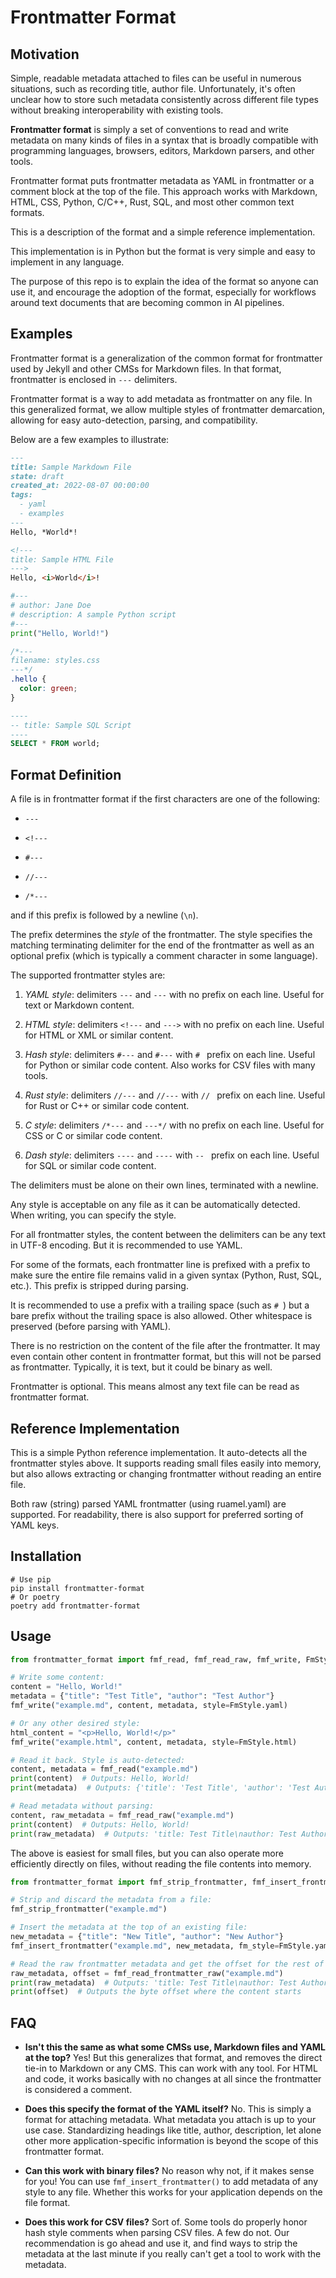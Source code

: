 # Frontmatter Format

## Motivation

Simple, readable metadata attached to files can be useful in numerous situations, such as
recording title, author file.
Unfortunately, it's often unclear how to store such metadata consistently across different
file types without breaking interoperability with existing tools.

**Frontmatter format** is simply a set of conventions to read and write metadata on many
kinds of files in a syntax that is broadly compatible with programming languages, browsers,
editors, Markdown parsers, and other tools.

Frontmatter format puts frontmatter metadata as YAML in frontmatter or a comment block at
the top of the file.
This approach works with Markdown, HTML, CSS, Python, C/C++, Rust, SQL, and most other
common text formats.

This is a description of the format and a simple reference implementation.

This implementation is in Python but the format is very simple and easy to implement in any
language.

The purpose of this repo is to explain the idea of the format so anyone can use it, and
encourage the adoption of the format, especially for workflows around text documents that are
becoming common in AI pipelines.

## Examples

Frontmatter format is a generalization of the common format for frontmatter used by Jekyll
and other CMSs for Markdown files.
In that format, frontmatter is enclosed in `---` delimiters.

Frontmatter format is a way to add metadata as frontmatter on any file.
In this generalized format, we allow multiple styles of frontmatter demarcation, allowing
for easy auto-detection, parsing, and compatibility.

Below are a few examples to illustrate:

```markdown
---
title: Sample Markdown File
state: draft
created_at: 2022-08-07 00:00:00
tags:
  - yaml
  - examples
---
Hello, *World*!
```

```html
<!---
title: Sample HTML File
--->
Hello, <i>World</i>!
```

```python
#---
# author: Jane Doe
# description: A sample Python script
#---
print("Hello, World!")
```

```css
/*---
filename: styles.css
---*/
.hello {
  color: green;
}
```

```sql
----
-- title: Sample SQL Script
----
SELECT * FROM world;
```

## Format Definition

A file is in frontmatter format if the first characters are one of the following:

- `---`

- `<!---`

- `#---`

- `//---`

- `/*---`

and if this prefix is followed by a newline (`\n`).

The prefix determines the *style* of the frontmatter.
The style specifies the matching terminating delimiter for the end of the frontmatter as
well as an optional prefix (which is typically a comment character in some language).

The supported frontmatter styles are:

1. *YAML style*: delimiters `---` and `---` with no prefix on each line.
   Useful for text or Markdown content.

2. *HTML style*: delimiters `<!---` and `--->` with no prefix on each line.
   Useful for HTML or XML or similar content.

3. *Hash style*: delimiters `#---` and `#---` with `# ` prefix on each line.
   Useful for Python or similar code content.
   Also works for CSV files with many tools.

4. *Rust style*: delimiters `//---` and `//---` with `// ` prefix on each line.
   Useful for Rust or C++ or similar code content.

5. *C style*: delimiters `/*---` and `---*/` with no prefix on each line.
   Useful for CSS or C or similar code content.

6. *Dash style*: delimiters `----` and `----` with `-- ` prefix on each line.
   Useful for SQL or similar code content.

The delimiters must be alone on their own lines, terminated with a newline.

Any style is acceptable on any file as it can be automatically detected.
When writing, you can specify the style.

For all frontmatter styles, the content between the delimiters can be any text in UTF-8
encoding.
But it is recommended to use YAML.

For some of the formats, each frontmatter line is prefixed with a prefix to make sure the
entire file remains valid in a given syntax (Python, Rust, SQL, etc.). This prefix is
stripped during parsing.

It is recommended to use a prefix with a trailing space (such as `# `) but a bare prefix
without the trailing space is also allowed.
Other whitespace is preserved (before parsing with YAML).

There is no restriction on the content of the file after the frontmatter.
It may even contain other content in frontmatter format, but this will not be parsed as
frontmatter.
Typically, it is text, but it could be binary as well.

Frontmatter is optional.
This means almost any text file can be read as frontmatter format.

## Reference Implementation

This is a simple Python reference implementation.
It auto-detects all the frontmatter styles above.
It supports reading small files easily into memory, but also allows extracting or changing
frontmatter without reading an entire file.

Both raw (string) parsed YAML frontmatter (using ruamel.yaml) are supported.
For readability, there is also support for preferred sorting of YAML keys.

## Installation

```
# Use pip
pip install frontmatter-format
# Or poetry
poetry add frontmatter-format
```

## Usage

```python
from frontmatter_format import fmf_read, fmf_read_raw, fmf_write, FmStyle

# Write some content:
content = "Hello, World!"
metadata = {"title": "Test Title", "author": "Test Author"}
fmf_write("example.md", content, metadata, style=FmStyle.yaml)

# Or any other desired style:
html_content = "<p>Hello, World!</p>"
fmf_write("example.html", content, metadata, style=FmStyle.html)

# Read it back. Style is auto-detected:
content, metadata = fmf_read("example.md")
print(content)  # Outputs: Hello, World!
print(metadata)  # Outputs: {'title': 'Test Title', 'author': 'Test Author'}

# Read metadata without parsing:
content, raw_metadata = fmf_read_raw("example.md")
print(content)  # Outputs: Hello, World!
print(raw_metadata)  # Outputs: 'title: Test Title\nauthor: Test Author\n'
```

The above is easiest for small files, but you can also operate more efficiently directly on
files, without reading the file contents into memory.

```python
from frontmatter_format import fmf_strip_frontmatter, fmf_insert_frontmatter, fmf_read_frontmatter_raw

# Strip and discard the metadata from a file:
fmf_strip_frontmatter("example.md")

# Insert the metadata at the top of an existing file:
new_metadata = {"title": "New Title", "author": "New Author"}
fmf_insert_frontmatter("example.md", new_metadata, fm_style=FmStyle.yaml)

# Read the raw frontmatter metadata and get the offset for the rest of the content:
raw_metadata, offset = fmf_read_frontmatter_raw("example.md")
print(raw_metadata)  # Outputs: 'title: Test Title\nauthor: Test Author\n'
print(offset)  # Outputs the byte offset where the content starts
```

## FAQ

- **Isn't this the same as what some CMSs use, Markdown files and YAML at the top?** Yes!
  But this generalizes that format, and removes the direct tie-in to Markdown or any CMS.
  This can work with any tool.
  For HTML and code, it works basically with no changes at all since the frontmatter is
  considered a comment.

- **Does this specify the format of the YAML itself?** No.
  This is simply a format for attaching metadata.
  What metadata you attach is up to your use case.
  Standardizing headings like title, author, description, let alone other more
  application-specific information is beyond the scope of this frontmatter format.

- **Can this work with binary files?** No reason why not, if it makes sense for you!
  You can use `fmf_insert_frontmatter()` to add metadata of any style to any file.
  Whether this works for your application depends on the file format.

- **Does this work for CSV files?** Sort of.
  Some tools do properly honor hash style comments when parsing CSV files.
  A few do not. Our recommendation is go ahead and use it, and find ways to strip the
  metadata at the last minute if you really can't get a tool to work with the metadata.
